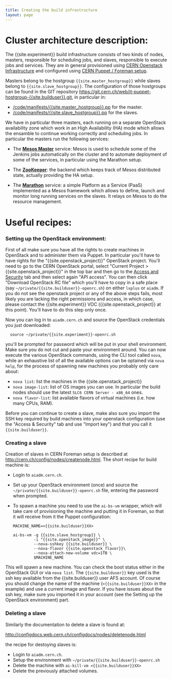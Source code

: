 ```yaml
---
title: Creating the build infrastructure
layout: page
---
```


# Cluster architecture description:

The {{site.experiment}} build infrastructure consists of two kinds of nodes, masters,
responsible for scheduling jobs, and slaves, responsible to execute jobs and
services. They are in general provisioned using [CERN Openstack
Infrastructure](http://openstack.cern.ch) and configured using [CERN Puppet /
Foreman setup](http://cern.ch/config).

Masters belong to the hostgroup `{{site.master_hostgroup}}` while slaves
belong to `{{site.slave_hostgroup}}`. The configuration of those hostgroups
can be found in the GIT repository
<https://git.cern.ch/web/it-puppet-hostgroup-{{site.builduser}}.git>, in particular in:

- [/code/manifests/{{site.master_hostgroup}}.pp](https://git.cern.ch/web/it-puppet-hostgroup-{{site.builduser}}.git/blob/HEAD:/code/manifests/{{site.master_hostgroup}}.pp)  for the master.
- [/code/manifests/{{site.slave_hostgroup}}.pp](https://git.cern.ch/web/it-puppet-hostgroup-{{site.builduser}}.git/blob/HEAD:/code/manifests/{{site.slave_hostgroup}}.pp)  for the slaves.


We have in particular three masters, each running on a separate OpenStack
availability zone which work in an High Availability (HA) mode which allows
the ensamble to continue working correctly and scheduling jobs. In particular
the masters run the following services:

- The [**Mesos Master**](http://mesos.apache.org) service: Mesos is used to
  schedule some of the Jenkins jobs automatically on the cluster and to automate
  deployment of some of the services, in particular using the Marathon setup.

- The [**ZooKeeper**](https://zookeeper.apache.org): the backend which keeps
  track of Mesos distributed state, actually providing the HA setup.

- The [**Marathon**](https://mesosphere.github.io/marathon/) service: a simple
  Platform as a Service (PaaS) implemented as a Mesos framework which allows
to define, launch and monitor long running services on the slaves. It relays
on Mesos to do the resource management.

# Useful recipes:

### Setting up the OpenStack environment:

First of all make sure you have all the rights to create machines in OpenStack
and to administer them via Puppet. In particular you'll have to have rights
for the "{{site.openstack_project}}" OpenStack project. You'll need to go to
the CERN OpenStack portal, select "Current Project >
{{site.openstack_project}}" in the top bar and then go to the [Access and
Security](https://openstack.cern.ch/dashboard/project/access_and_security/)
tab and then select again "API access". You can then click "Download OpenStack
RC file" which you'll have to copy in a safe place (say
`~/private/{{site.builduser}}-openrc.sh`) on either `lxplus` or `aiadm`. If
you do not see the openstack project or any of the above steps fails, most
likely you are lacking the right permissions and access, in which case, please
contact the {{site.experiment}} VOC ({{site.openstack_project}} at this
point). You'll have to do this step only once.

Now you can log in to `aiadm.cern.ch` and source the OpenStack credentials you
just downloaded:

      source ~/private/{{site.experiment}}-openrc.sh

you'll be prompted for password which will be put in your shell environment.
Make sure you do not cut and paste your environment around.  You can now
execute the various OpenStack commands, using the CLI tool called `nova`,
while an exhaustive list of all the available options can be optained via
`nova help`, for the process of spawning new machines you probably only care
about:

- `nova list`: list the machines in the {{site.openstack_project}} 
- `nova image-list`: list of OS images you can use. In
  particular the build nodes should use the latest `SLC6 CERN Server - x86_64`
  ones.
- `nova flavor-list`: list available flavors of virtual machines (i.e. how many
  CPUs, RAM).

Before you can continue to create a slave, make also sure you import the SSH
key required by build machines into your openstack configuration (use the
"Access & Security" tab and use "Import key") and that you call it `{{site.builduser}}`.

### Creating a slave  

Creation of slaves in CERN Foreman setup is described at
<http://cern.ch/config/nodes/createnode.html>. The short recipe for build
machine is:

- Login to `aiadm.cern.ch`.
- Set up your OpenStack environment (once) and source the
  `~/private/{{site.builduser}}-openrc.sh` file, entering the password when
  prompted.

- To spawn a machine you need to use the `ai-bs-vm` wrapper, which will take
  care of provisioning the machine and putting it in Foreman, so that it will
  receive from it the Puppet configuration:

      MACHINE_NAME=<{{site.builduser}}XX>

      ai-bs-vm -g {{site.slave_hostgroup}} \
               -i "{{site.openstack_image}}" \
               --nova-sshkey {{site.builduser}} \
               --nova-flavor {{site.openstack_flavor}}\
               --nova-attach-new-volume vdc=1TB \
               $MACHINE_NAME

This will spawn a new machine. You can check the boot status either in the
OpenStack GUI or via `nova list`. The `{{site.builduser}}` key used is the ssh
key available from the {{site.builduser}} user AFS account. Of course you
should change the name of the machine (`<{{site.builduser}}XX>` in the
example) and use a current image and flavor. If you have issues about the ssh
key, make sure you imported it in your account (see the Setting up the
OpenStack environment) part.

### Deleting a slave

Similarly the documentation to delete a slave is found at:

<http://configdocs.web.cern.ch/configdocs/nodes/deletenode.html>

the recipe for destoying slaves is:

- Login to `aiadm.cern.ch`.
- Setup the environment with `~/private/{{site.builduser}}-openrc.sh`
- Delete the machine with `ai-kill-vm <{{site.builduser}}XX>`
- Delete the previously attached volumes.
